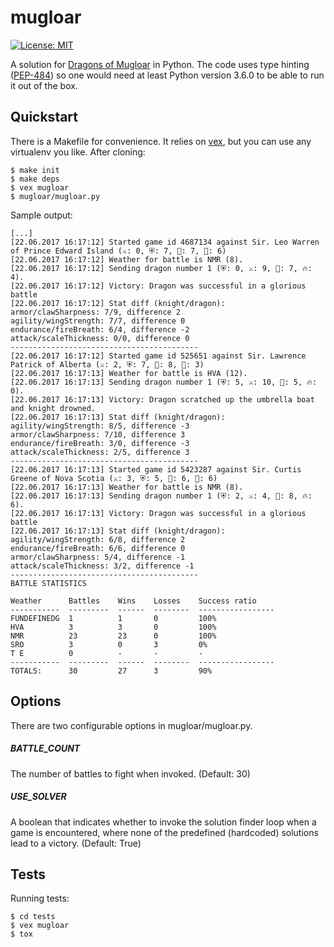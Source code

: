 # mugloar
[![License: MIT](https://img.shields.io/badge/License-MIT-brightgreen.svg)](https://opensource.org/licenses/MIT)

A solution for [Dragons of Mugloar](https://www.dragonsofmugloar.com/) in Python. The code uses type hinting ([PEP-484](https://www.python.org/dev/peps/pep-0484/)) so one would need at least Python version 3.6.0 to be able to run it out of the box.

## Quickstart

There is a Makefile for convenience. It relies on [vex](https://github.com/sashahart/vex), but you can use any virtualenv you like. After cloning:

```
$ make init
$ make deps
$ vex mugloar
$ mugloar/mugloar.py
```

Sample output:

```
[...]
[22.06.2017 16:17:12] Started game id 4687134 against Sir. Leo Warren of Prince Edward Island (⚔: 0, ⛨: 7, 🏃: 7, 🐏: 6)
[22.06.2017 16:17:12] Weather for battle is NMR (8).
[22.06.2017 16:17:12] Sending dragon number 1 (⛨: 0, ⚔: 9, 🐉: 7, 🔥: 4).
[22.06.2017 16:17:12] Victory: Dragon was successful in a glorious battle
[22.06.2017 16:17:12] Stat diff (knight/dragon): 
armor/clawSharpness: 7/9, difference 2
agility/wingStrength: 7/7, difference 0
endurance/fireBreath: 6/4, difference -2
attack/scaleThickness: 0/0, difference 0
------------------------------------------
[22.06.2017 16:17:12] Started game id 525651 against Sir. Lawrence Patrick of Alberta (⚔: 2, ⛨: 7, 🏃: 8, 🐏: 3)
[22.06.2017 16:17:13] Weather for battle is HVA (12).
[22.06.2017 16:17:13] Sending dragon number 1 (⛨: 5, ⚔: 10, 🐉: 5, 🔥: 0).
[22.06.2017 16:17:13] Victory: Dragon scratched up the umbrella boat and knight drowned.
[22.06.2017 16:17:13] Stat diff (knight/dragon): 
agility/wingStrength: 8/5, difference -3
armor/clawSharpness: 7/10, difference 3
endurance/fireBreath: 3/0, difference -3
attack/scaleThickness: 2/5, difference 3
------------------------------------------
[22.06.2017 16:17:13] Started game id 5423287 against Sir. Curtis Greene of Nova Scotia (⚔: 3, ⛨: 5, 🏃: 6, 🐏: 6)
[22.06.2017 16:17:13] Weather for battle is NMR (8).
[22.06.2017 16:17:13] Sending dragon number 1 (⛨: 2, ⚔: 4, 🐉: 8, 🔥: 6).
[22.06.2017 16:17:13] Victory: Dragon was successful in a glorious battle
[22.06.2017 16:17:13] Stat diff (knight/dragon): 
agility/wingStrength: 6/8, difference 2
endurance/fireBreath: 6/6, difference 0
armor/clawSharpness: 5/4, difference -1
attack/scaleThickness: 3/2, difference -1
------------------------------------------
BATTLE STATISTICS

Weather      Battles    Wins    Losses    Success ratio
-----------  ---------  ------  --------  -----------------
FUNDEFINEDG  1          1       0         100%
HVA          3          3       0         100%
NMR          23         23      0         100%
SRO          3          0       3         0%
T E          0          -       -         -
-----------  ---------  ------  --------  -----------------
TOTALS:      30         27      3         90%
```

## Options

There are two configurable options in mugloar/mugloar.py.

##### BATTLE_COUNT

The number of battles to fight when invoked. (Default: 30)

##### USE_SOLVER

A boolean that indicates whether to invoke the solution finder loop when a game is encountered, where none of the predefined (hardcoded) solutions lead to a victory. (Default: True)


## Tests

Running tests:

```
$ cd tests
$ vex mugloar
$ tox
```
